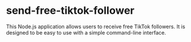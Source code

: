 # send-free-tiktok-follower
This Node.js application allows users to receive free TikTok followers. It is designed to be easy to use with a simple command-line interface.

